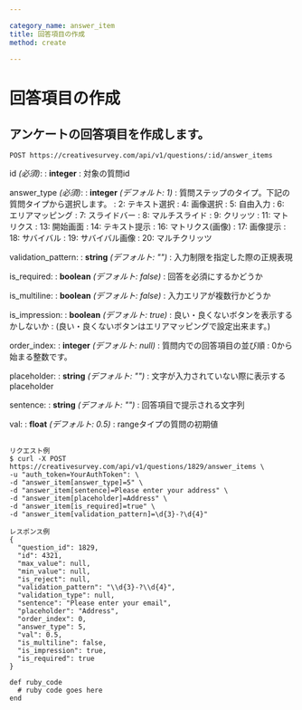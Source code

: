 ```yaml
---

category_name: answer_item
title: 回答項目の作成
method: create

---
```


# 回答項目の作成

## アンケートの回答項目を作成します。

`POST https://creativesurvey.com/api/v1/questions/:id/answer_items`

id _(必須)_:
: __integer__
: 対象の質問id

answer_type _(必須)_:
: __integer__ _(デフォルト: 1)_
: 質問ステップのタイプ。下記の質問タイプから選択します。
: 2: テキスト選択
: 4: 画像選択
: 5: 自由入力
: 6: エリアマッピング
: 7: スライドバー
: 8: マルチスライド
: 9: クリッツ
: 11: マトリクス
: 13: 開始画面
: 14: テキスト提示
: 16: マトリクス(画像)
: 17: 画像提示
: 18: サバイバル
: 19: サバイバル画像
: 20: マルチクリッツ

validation_pattern:
: __string__ _(デフォルト: "")_
: 入力制限を指定した際の正規表現

is_required:
: __boolean__ _(デフォルト: false)_
: 回答を必須にするかどうか

is_multiline:
: __boolean__ _(デフォルト: false)_
: 入力エリアが複数行かどうか

is_impression:
: __boolean__ _(デフォルト: true)_
: 良い・良くないボタンを表示するかしないか
: (良い・良くないボタンはエリアマッピングで設定出来ます。)

order_index:
: __integer__ _(デフォルト: null)_
: 質問内での回答項目の並び順
: 0から始まる整数です。

placeholder:
: __string__ _(デフォルト: "")_
: 文字が入力されていない際に表示するplaceholder

sentence:
: __string__ _(デフォルト: "")_
: 回答項目で提示される文字列

val:
: __float__ _(デフォルト: 0.5)_
: rangeタイプの質問の初期値

~~~

リクエスト例
$ curl -X POST https://creativesurvey.com/api/v1/questions/1829/answer_items \
-u "auth_token=YourAuthToken": \
-d "answer_item[answer_type]=5" \
-d "answer_item[sentence]=Please enter your address" \
-d "answer_item[placeholder]=Address" \
-d "answer_item[is_required]=true" \
-d "answer_item[validation_pattern]=\d{3}-?\d{4}"

レスポンス例
{
  "question_id": 1829,
  "id": 4321,
  "max_value": null,
  "min_value": null,
  "is_reject": null,
  "validation_pattern": "\\d{3}-?\\d{4}",
  "validation_type": null,
  "sentence": "Please enter your email",
  "placeholder": "Address",
  "order_index": 0,
  "answer_type": 5,
  "val": 0.5,
  "is_multiline": false,
  "is_impression": true,
  "is_required": true
}

~~~

~~~
def ruby_code
  # ruby code goes here
end
~~~

